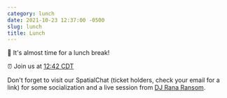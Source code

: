 ```yaml
---
category: lunch
date: 2021-10-23 12:37:00 -0500
slug: lunch
title: Lunch
---
```


🌮 It's almost time for a lunch break!

:alarm_clock: Join us at [12:42 CDT](https://time.is/compare/1242PM_23_October_2021_in_Chicago)

Don't forget to visit our SpatialChat (ticket holders, check your email for a link) for some socialization and a live session from [DJ Rana Ransom](https://twitter.com/@_tagine).